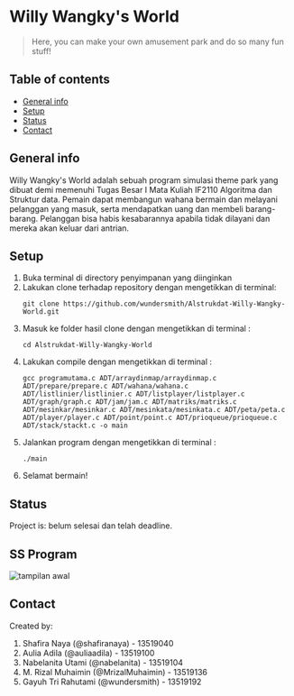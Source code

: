 # Willy Wangky's World
> Here, you can make your own amusement park and do so many fun stuff!

## Table of contents
  - [General info](#general-info)
  - [Setup](#setup)
  - [Status](#status)
  - [Contact](#contact)

## General info
Willy Wangky's World adalah sebuah program simulasi theme park yang dibuat demi memenuhi Tugas Besar I Mata Kuliah IF2110 Algoritma dan Struktur data. Pemain dapat membangun wahana bermain dan melayani pelanggan yang masuk, serta mendapatkan uang dan membeli barang-barang. Pelanggan bisa habis kesabarannya apabila tidak dilayani dan mereka akan keluar dari antrian. 

## Setup
1. Buka terminal di directory penyimpanan yang diinginkan
2. Lakukan clone terhadap repository dengan mengetikkan di terminal:
   ```
   git clone https://github.com/wundersmith/Alstrukdat-Willy-Wangky-World.git
    ```
3. Masuk ke folder hasil clone dengan mengetikkan di terminal :
   ```
   cd Alstrukdat-Willy-Wangky-World
   ```
3. Lakukan compile dengan mengetikkan di terminal :
    ```
    gcc programutama.c ADT/arraydinmap/arraydinmap.c ADT/prepare/prepare.c ADT/wahana/wahana.c ADT/listlinier/listlinier.c ADT/listplayer/listplayer.c ADT/graph/graph.c ADT/jam/jam.c ADT/matriks/matriks.c ADT/mesinkar/mesinkar.c ADT/mesinkata/mesinkata.c ADT/peta/peta.c ADT/player/player.c ADT/point/point.c ADT/prioqueue/prioqueue.c ADT/stack/stackt.c -o main
    ```
4. Jalankan program dengan mengetikkan di terminal :
    ```
    ./main
    ```
5. Selamat bermain!

## Status
Project is: belum selesai dan telah deadline.

## SS Program
![tampilan awal](img/Screenshot%20from%202021-04-28%2023-02-37.png)

## Contact
Created by:  
1. Shafira Naya (@shafiranaya) - 13519040 
2. Aulia Adila (@auliaadila) - 13519100
3. Nabelanita Utami (@nabelanita) - 13519104  
4. M. Rizal Muhaimin (@MrizalMuhaimin) - 13519136
3. Gayuh Tri Rahutami (@wundersmith) - 13519192  
